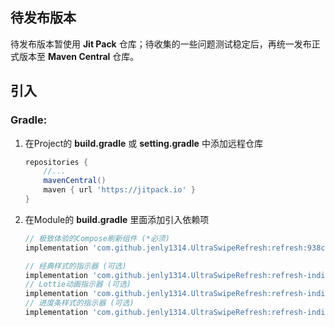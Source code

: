 
## 待发布版本

待发布版本暂使用 **Jit Pack** 仓库；待收集的一些问题测试稳定后，再统一发布正式版本至 **Maven Central** 仓库。

## 引入

### Gradle:

1. 在Project的 **build.gradle** 或 **setting.gradle** 中添加远程仓库

    ```gradle
    repositories {
        //...
        mavenCentral()
        maven { url 'https://jitpack.io' }
    }
    ```

2. 在Module的 **build.gradle** 里面添加引入依赖项

    ```gradle
    // 极致体验的Compose刷新组件 (*必须)
    implementation 'com.github.jenly1314.UltraSwipeRefresh:refresh:938ca33254'

    // 经典样式的指示器 (可选)
    implementation 'com.github.jenly1314.UltraSwipeRefresh:refresh-indicator-classic:938ca33254'
    // Lottie动画指示器 (可选)
    implementation 'com.github.jenly1314.UltraSwipeRefresh:refresh-indicator-lottie:938ca33254'
    // 进度条样式的指示器 (可选)
    implementation 'com.github.jenly1314.UltraSwipeRefresh:refresh-indicator-progress:938ca33254'
    ```
